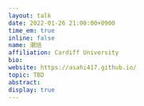 ```yaml
---
layout: talk
date: 2022-01-26 21:00:00+0900
time_em: true
inline: false
name: 潮旭
affiliation: Cardiff University 
bio: 
website: https://asahi417.github.io/
topic: TBD
abstract: 
display: true
---
```


